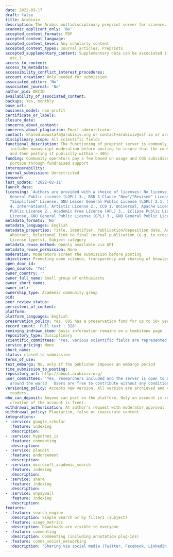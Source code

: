 ```yaml
---
date: 2022-03-17
draft: false
title: Arabixiv
description: The Arabic multidisciplinary preprint server for science.
academic_applicant_only: 'No'
accepted_content_formats: PDF
accepted_content_language:
accepted_content_level: Any scholarly content
accepted_content_types: Journal articles, Preprints
accepted_supplementary_content: Supplementary data can be associated (image, datasets,
  etc.)
access_to_content:
access_to_metadata:
accessibility_conflict_interest_procedures:
account_creation: Only needed for submission
associated_editor: 'No'
associated_journal: 'No'
author_pid: ORCID
availability_of_associated_content:
backups: Yes, monthly
base_url:
business_model: non-profit
certificate_or_labels:
closure_date:
concerns_about_content:
concerns_about_plagiarism: Email administrator
contact: khaled.moustafa@arabixiv.org or contact+arabixiv@osf.io or arabixiv@arabixiv.org
disciplinary_scope: All scientific fields
functional_description: The functioning of preprint server is commonly known (which
  includes manuscript moderation before posting to insure that the content is scientific
  and then posting it publiclly within ~ 48h)
funding: Community operators pay a fee based on usage and COS subsidizes the other
  portion through fundraised support
interoperability:
journal_submission: Unrestricted
keyword:
last_update: '2022-02-11'
launch_date:
licensing: 'Authors are provided with a choice of licenses: No license, GNU Lesser
  General Public License (LGPL) 3., BSD 3-Clause "New"/"Revised" License, BSD 2-Clause
  "Simplified" License, GNU Lesser General Public License (LGPL) 2.1, CC BY Attribution
  4. International, Artistic License 2., CC0 1. Universal, Apache License 2., Mozilla
  Public License 2., Academic Free License (AFL) 3., Eclipse Public License 1., MIT
  License, GNU General Public License (GPL) 3., GNU General Public License (GPL) 2.'
metadata_formats: 'No'
metadata_languages: English
metadata_properties: Title, Identifier, Publication/deposition date, Author name(s),
  Abstract, Relational link to final journal publication (e.g. in crossref metadata),
  License type(s), Subject category
metadata_reuse_method: Openly available via API
metadata_reuse_permission: None
moderation: Moderators screen the submission before posting
objectives: Promoting open science, transparency and sharing of knowledge
open_doar_id:
open_source: 'Yes'
owner_country: ''
owner_full_name: Small group of enthusiasts
owner_short_name:
owner_url:
ownership_type: Academic community group
pid:
peer_review_status:
persistent_of_content:
platform:
platform_languages: English
preservation_policy: Yes. COS has a preservation fund for up to 50+ years
record_count: 'Full text : 328'
remining_indrawn_item: Basic information remains on a tombstone page
repository_type: Disciplinary
scientific_committees: 'Yes, various scientific fields are represented   Up to every member to continue as a member at a voluntary basis or to end his commitment'
service_pricing: None
short_name:
status: closed to submission
terms_of_use:
text_embargo: No, only if the publisher imposes an embargo period
time_submission_to_posting:
repository_url: http://about.arabixiv.org/
user_committees: 'Yes, researchers included and the server is open to anyone from
  around the world   Users are free to contribute without any condition or terms'
versioning_policy: Accepts new version. All version are archieved and visible for
  readers.
who_can_deposit: Anyone can post on the platform. Only an account is required (The
  creation of the account is free).
withdrawal_authorisation: At author's request with moderator approval
withdrawal_policy: Plagiarism, false or inaccurate content
integrations:
- :service: google_scholar
  :feature: indexing
  :description:
- :service: hypothes_is
  :feature: commenting
  :description:
- :service: plaudit
  :feature: endorsement
  :description:
- :service: microsoft_academic_search
  :feature: indexing
  :description:
- :service: share
  :feature: indexing
  :description:
- :service: unpaywall
  :feature: indexing
  :description:
features:
- :feature: search_engine
  :description: Simple Search or by filters (subject)
- :feature: usage_metrics
  :description: Downloads are visible to everyone
- :feature: commenting
  :description: Commenting (including annotation plug-ins)
- :feature: comms_social_networking
  :description: 'Sharing via social media (Twitter, Facebook, LinkedIn and mail)      '
---
```



